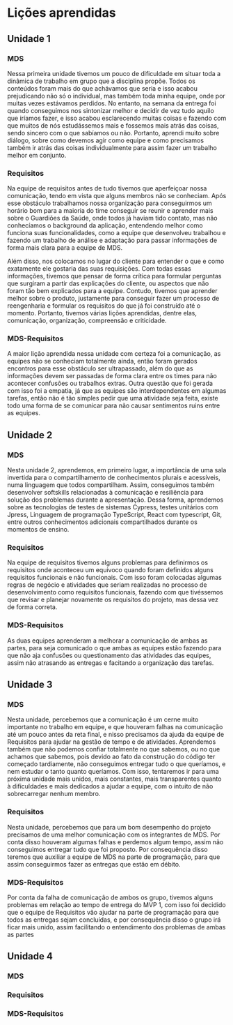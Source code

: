 # Lições aprendidas

## Unidade 1
### MDS

Nessa primeira unidade tivemos um pouco de dificuldade em situar toda a dinâmica de trabalho em grupo que a disciplina propõe. Todos os conteúdos foram mais do que achávamos que seria e isso acabou prejudicando não só o individual, mas também toda minha equipe, onde por muitas vezes estávamos perdidos. No entanto, na semana da entrega foi quando conseguimos nos sintonizar melhor e decidir de vez tudo aquilo que iríamos fazer, e isso acabou esclarecendo muitas coisas e fazendo com que muitos de nós estudássemos mais e fossemos mais atrás das coisas, sendo sincero com o que sabíamos ou não. Portanto, aprendi muito sobre diálogo, sobre como devemos agir como equipe e como precisamos também ir atrás das coisas individualmente para assim fazer um trabalho melhor em conjunto.

### Requisitos

Na equipe de requisitos antes de tudo tivemos que aperfeiçoar nossa comunicação, tendo em vista que alguns membros não se conheciam. Após esse obstáculo trabalhamos nossa organização para conseguirmos um horário bom para a maioria do time conseguir se reunir e aprender mais sobre o Guardiões da Saúde, onde todos já haviam tido contato, mas não conhecíamos o background da aplicação, entendendo melhor como funciona suas funcionalidades, como a equipe que desenvolveu trabalhou e fazendo um trabalho de análise e adaptação para passar informações de forma mais clara para a equipe de MDS.

Além disso, nos colocamos no lugar do cliente para entender o que e como exatamente ele gostaria das suas requisições. Com todas essas informações, tivemos que pensar de forma crítica para formular perguntas que surgiram a partir das explicações do cliente, ou aspectos que não foram tão bem explicados para a equipe. Contudo, tivemos que aprender melhor sobre o produto, justamente para conseguir fazer um processo de reengenharia e formular os requisitos do que já foi construído até o momento. Portanto, tivemos várias lições aprendidas, dentre elas, comunicação, organização, compreensão e criticidade.

### MDS-Requisitos

A maior lição aprendida nessa unidade com certeza foi a comunicação, as equipes não se conheciam totalmente ainda, então foram gerados encontros para esse obstáculo ser ultrapassado, além do que as informações devem ser passadas de forma clara entre os times para não acontecer confusões ou trabalhos extras. Outra questão que foi gerada com isso foi a empatia, já que as equipes são interdependentes em algumas tarefas, então não é tão simples pedir que uma atividade seja feita, existe todo uma forma de se comunicar para não causar sentimentos ruins entre as equipes.

## Unidade 2
### MDS
Nesta unidade 2, aprendemos, em primeiro lugar, a importância de uma sala invertida para o compartilhamento de conhecimentos plurais e acessíveis, numa linguagem que todos compartilham. Assim, conseguimos também desenvolver softskills relacionadas à comunicação e resiliência para solução dos problemas durante a apresentação. Dessa forma, aprendemos sobre as tecnologias de testes de sistemas Cypress, testes unitários com Jpress, Linguagem de programação TypeScript, React com typescript, Git, entre outros conhecimentos adicionais compartilhados durante os momentos de ensino.

### Requisitos

Na equipe de requisitos tivemos alguns problemas para definirmos os requisitos onde aconteceu um equivoco quando foram definidos alguns requisitos funcionais e não funcionais. Com isso foram colocadas algumas regras de negócio e atividades que seriam realizadas no processo de desenvolvimento como requisitos funcionais, fazendo com que tivéssemos que revisar e planejar novamente os requisitos do projeto, mas dessa vez de forma correta.

### MDS-Requisitos

As duas equipes aprenderam a melhorar a comunicação de ambas as partes, para seja comunicado o que ambas as equipes estão fazendo para que não aja confusões ou questionamento das atividades das equipes, assim não atrasando as entregas e facitando a organização das tarefas.

## Unidade 3
### MDS
Nesta unidade, percebemos que a comunicação é um cerne muito importante no trabalho em equipe, e que houveram falhas na comunicação até um pouco antes da reta final, e nisso precisamos da ajuda da equipe de Requisitos para ajudar na gestão de tempo e de atividades. Aprendemos também que não podemos confiar totalmente no que sabemos, ou no que achamos que sabemos, pois devido ao fato da construção do código ter começado tardiamente, não conseguimos entregar tudo o que queríamos, e nem estudar o tanto quanto queríamos. Com isso, tentaremos ir para uma próxima unidade mais unidos, mais constantes, mais transparentes quanto à dificuldades e mais dedicados a ajudar a equipe, com o intuito de não sobrecarregar nenhum membro.

### Requisitos

Nesta unidade, percebemos que para um bom desempenho do projeto precisamos de uma melhor comunicação com os integrantes de MDS. Por conta disso houveram algumas falhas e perdemos algum tempo, assim não conseguimos entregar tudo que foi proposto. Por consequência disso teremos que auxiliar a equipe de MDS na parte de programação, para que assim conseguirmos fazer as entregas que estão em débito.

### MDS-Requisitos

Por conta da falha de comunicação de ambos os grupo, tivemos alguns problemas em relação ao tempo de entrega do MVP 1, com isso foi decidido que o equipe de Requisitos vão ajudar na parte de programação para que todos as entregas sejam concluídas, e por consequência disso o grupo irá ficar mais unido, assim facilitando o entendimento dos problemas de ambas as partes

## Unidade 4
### MDS



### Requisitos



### MDS-Requisitos


